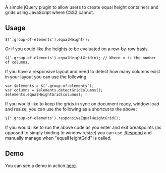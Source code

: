 A simple jQuery plugin to allow users to create equal height containers and grids using JavaScript where CSS2 cannot.

Usage
-----

```
$('.group-of-elements').equalHeight();
```

Or if you could like the heights to be evaluated on a row-by-row basis.

```
$('.group-of-elements').equalHeightGrid(n); // Where n is the number of columns.
```

If you have a responsive layout and need to detect how many columns exist in your layout you can use the following:

```
var $elements = $('.group-of-elements');
var columns = $elements.detectGridColumns();
$elements.equalHeightGrid(columns);
```

If you would like to keep the grids in sync on document ready, window load and resize, you can use the following as a shortcut to the above:

```
$('.group-of-elements').responsiveEqualHeightGrid();
```

If you would like to run the above code as you enter and exit breakpoints (as opposed to simply binding to window.resize) you can use <a href="https://github.com/ten1seven/jRespond">jRespond</a> and manually manage when "equalHeightGrid" is called.

Demo
----

You can see a demo in action <a href="http://sam152.github.io/Javascript-Grids/demo.html">here</a>.